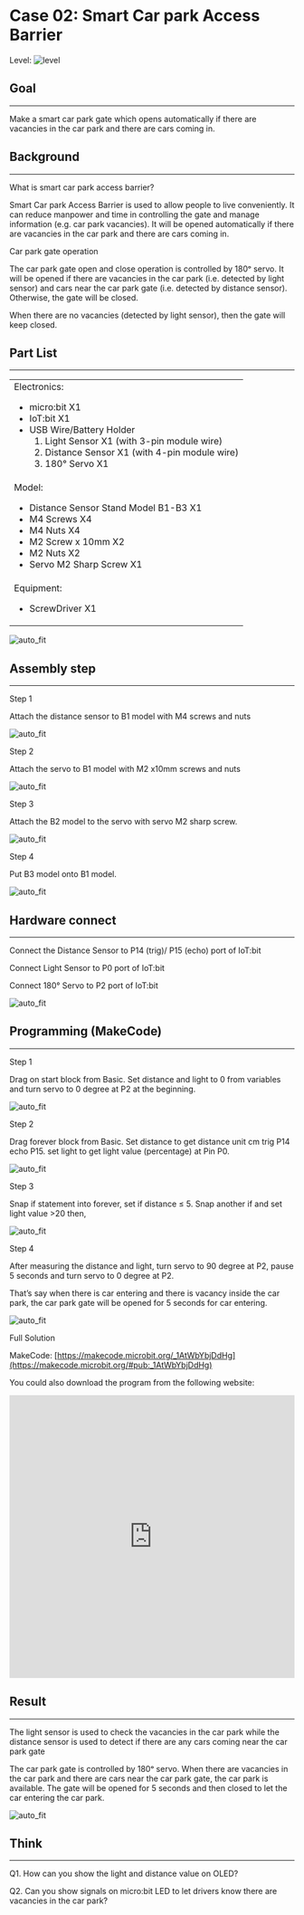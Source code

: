 # Case 02: Smart Car park Access Barrier

Level: ![level](images/level2.png)

## Goal
<HR>

Make a smart car park gate which opens automatically if there are vacancies in the car park and there are cars coming in.<BR><P>

## Background
<HR>

<span id="subtitle">What is smart car park access barrier?</span><P>
Smart Car park Access Barrier is used to allow people to live conveniently. It can reduce manpower and time in controlling the gate and manage information (e.g. car park vacancies). It will be opened automatically if there are vacancies in the car park and there are cars coming in.<BR><P>

<span id="subtitle">Car park gate operation</span><P>
The car park gate open and close operation is controlled by 180ᵒ servo. It will be opened if there are vacancies in the car park (i.e. detected by light sensor) and cars near the car park gate (i.e. detected by distance sensor). Otherwise, the gate will be closed.<BR><P>
When there are no vacancies (detected by light sensor), then the gate will keep closed.<BR><P>

## Part List
<HR>

<table><tr><td>
Electronics:
<ul display='inline-block'>
<li>micro:bit X1</li>
<li>IoT:bit X1</li>
<li>USB Wire/Battery Holder</li>
&nbsp;&nbsp;1. Light Sensor X1 (with 3-pin module wire)<BR>
&nbsp;&nbsp;2. Distance Sensor X1 (with 4-pin module wire)<BR>
&nbsp;&nbsp;3. 180° Servo X1<BR>
</ul>
</td></tr>
<tr>
<td>Model:
<ul>
<li>Distance Sensor Stand Model B1-B3 X1</li>
<li>M4 Screws X4</li>
<li>M4 Nuts X4</li>
<li>M2 Screw x 10mm X2</li>
<li>M2 Nuts X2</li>
<li>Servo M2 Sharp Screw X1</li>
</ul>
</td></tr>
<tr><td>Equipment:
<ul><li>ScrewDriver X1</li></ul></td></tr></table>

![auto_fit](images/Case2/Case2_parts.png)<P>

## Assembly step
<HR>

<span id="subtitle">Step 1</span><BR><P>
Attach the distance sensor to B1 model with M4 screws and nuts<BR><P>
![auto_fit](images/Case2/Case2_po1.png)<P>
<span id="subtitle">Step 2</span><BR><P>
Attach the servo to B1 model with M2 x10mm screws and nuts<BR><P>
![auto_fit](images/Case2/Case2_po2.png)<P>
<span id="subtitle">Step 3</span><BR><P>
Attach the B2 model to the servo with servo M2 sharp screw.<BR><P>
![auto_fit](images/Case2/Case2_po3.png)<P>
<span id="subtitle">Step 4</span><BR><P>
Put B3 model onto B1 model. <BR><P>
![auto_fit](images/Case2/Case2_po4.png)<P>

## Hardware connect
<HR>

Connect the Distance Sensor to P14 (trig)/ P15 (echo) port of IoT:bit<BR><P>
Connect Light Sensor to P0 port of IoT:bit<BR><P>
Connect 180° Servo to P2 port of IoT:bit<BR><P>
![auto_fit](images/Case2/Case2_hardware.png)<P>

## Programming (MakeCode)
<HR>

<span id="subtitle">Step 1</span><BR><P>
Drag on start block from Basic. Set distance and light to 0 from variables and turn servo to 0 degree at P2 at the beginning.<BR><P>
![auto_fit](images/Case2/Case2_p1.png)<P>
<span id="subtitle">Step 2</span><BR><P>
Drag forever block from Basic. Set distance to get distance unit cm trig P14 echo P15. set light to get light value (percentage) at Pin P0.<BR><P>
![auto_fit](images/Case2/Case2_p2.png)<P>
<span id="subtitle">Step 3</span><BR><P>
Snap if statement into forever, set if distance ≤ 5. Snap another if and set light value >20 then, <BR><P>
![auto_fit](images/Case2/Case2_p3.png)<P>
<span id="subtitle">Step 4</span><BR><P>
After measuring the distance and light, turn servo to 90 degree at P2, pause 5 seconds and turn servo to 0 degree at P2. <BR><P>
That’s say when there is car entering and there is vacancy inside the car park, the car park gate will be opened for 5 seconds for car entering.<BR><P>
![auto_fit](images/Case2/Case2_p4.png)<P>

<span id="subtitle">Full Solution<BR><P>
MakeCode: [https://makecode.microbit.org/_1AtWbYbjDdHg](https://makecode.microbit.org/#pub:_1AtWbYbjDdHg)<BR><P>
You could also download the program from the following website:<BR>
<iframe src="https://makecode.microbit.org/#pub:_1AtWbYbjDdHg" width="100%" height="500" frameborder="0"></iframe>

## Result
<HR>

The light sensor is used to check the vacancies in the car park while the distance sensor is used to detect if there are any cars coming near the car park gate<BR><P>
The car park gate is controlled by 180ᵒ servo. When there are vacancies in the car park and there are cars near the car park gate, the car park is available. The gate will be opened for 5 seconds and then closed to let the car entering the car park.<BR><P>
![auto_fit](images/Case2/Case2_result.gif)<P>

## Think
<HR>

Q1. How can you show the light and distance value on OLED?<BR><P>
Q2. Can you show signals on micro:bit LED to let drivers know there are vacancies in the car park?<BR><P>
